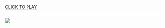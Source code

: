 
<a href="https://premium76.site?title=epic_games_unblocked&ref=13M">CLICK TO PLAY</a></h3>
<hr>

<a href="https://premium76.site?title=epic_games_unblocked&ref=13M"><img src="https://clearcache.store/games.png"></a>


